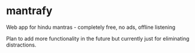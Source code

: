 # mantrafy
Web app for hindu mantras - completely free, no ads, offline listening

Plan to add more functionality in the future but currently just for eliminating distractions.
